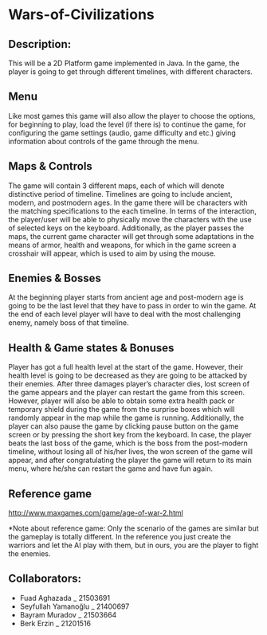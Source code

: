 # Wars-of-Civilizations

## Description: 
This will be a 2D Platform game implemented in Java. In the game, the player is going to get through different timelines, with different characters. 

## Menu 
Like most games this game will also allow the player to choose the options, for beginning to play, load the level (if there is) to continue the game, for configuring the game settings (audio, game difficulty and etc.) giving information about controls of the game through the menu.

## Maps & Controls
The game will contain 3 different maps, each of which will denote distinctive period of timeline.
Timelines are going to include ancient, modern, and postmodern ages. In the game there will be characters with the matching specifications to the each timeline. In terms of the interaction, the player/user will be able to physically move the characters with the use of selected keys on the keyboard. Additionally, as the player passes the maps, the current game character will get through some adaptations in the means of armor, health and weapons, for which in the game screen a crosshair will appear, which is used to aim by using the mouse.  

## Enemies & Bosses
At the beginning player starts from ancient age and post-modern age is going to be the last level that they  have to pass in order to win the game. At the end of each level player will have to deal with the most challenging enemy, namely boss of that timeline. 

## Health & Game states & Bonuses 
Player has got a full health level at the start of the game. However, their health level is going to be decreased as they are going to be attacked by their enemies. After three damages player’s character dies, lost screen of the game appears and the player can restart the game from this screen. However, player will also be able to obtain some extra health pack or temporary shield during the game from the surprise boxes which will randomly appear in the map while the game is running. Additionally, the player can also pause the game by clicking pause button on the game screen or by pressing the short key from the keyboard. In case, the player beats the last boss of the game, which is the boss from the post-modern timeline, without losing all of his/her lives, the won screen of the game will appear, and after congratulating the player the game will return to its main menu, where he/she can restart the game and have fun again. 


## Reference game 
http://www.maxgames.com/game/age-of-war-2.html

*Note about reference game: Only the scenario of the games are similar but the gameplay is totally different. In the reference you just create the warriors and let the AI play with them, but in ours, you are the player to fight the enemies. 


## Collaborators:
- Fuad Aghazada _ 21503691
- Seyfullah Yamanoğlu _ 21400697
- Bayram Muradov _ 21503664
- Berk Erzin _ 21201516
